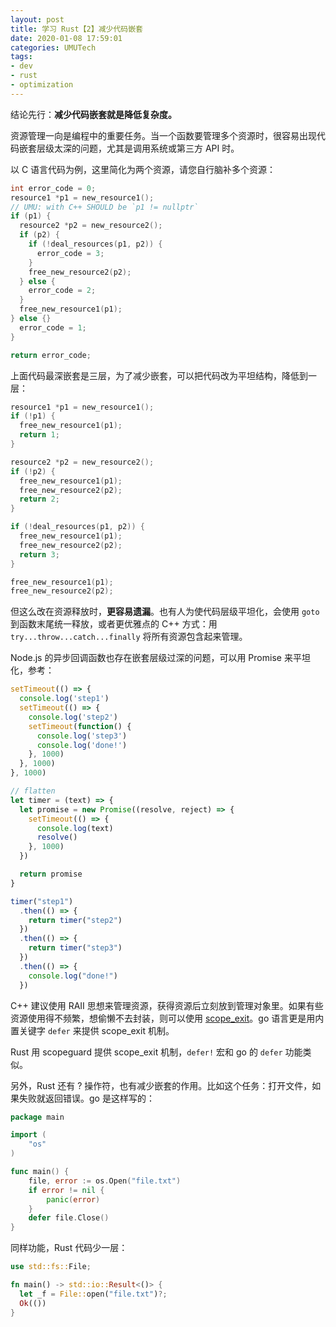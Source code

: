 ```yaml
---
layout: post
title: 学习 Rust【2】减少代码嵌套
date: 2020-01-08 17:59:01
categories: UMUTech
tags:
- dev
- rust
- optimization
---
```

结论先行：**减少代码嵌套就是降低复杂度。**

资源管理一向是编程中的重要任务。当一个函数要管理多个资源时，很容易出现代码嵌套层级太深的问题，尤其是调用系统或第三方 API 时。

以 C 语言代码为例，这里简化为两个资源，请您自行脑补多个资源：

```c
int error_code = 0;
resource1 *p1 = new_resource1();
// UMU: with C++ SHOULD be `p1 != nullptr`
if (p1) {
  resource2 *p2 = new_resource2();
  if (p2) {
    if (!deal_resources(p1, p2)) {
      error_code = 3;
    }
    free_new_resource2(p2);
  } else {
    error_code = 2;
  }
  free_new_resource1(p1);
} else {}
  error_code = 1;
}

return error_code;
```

上面代码最深嵌套是三层，为了减少嵌套，可以把代码改为平坦结构，降低到一层：

```c
resource1 *p1 = new_resource1();
if (!p1) {
  free_new_resource1(p1);
  return 1;
}

resource2 *p2 = new_resource2();
if (!p2) {
  free_new_resource1(p1);
  free_new_resource2(p2);
  return 2;
}

if (!deal_resources(p1, p2)) {
  free_new_resource1(p1);
  free_new_resource2(p2);
  return 3;
}

free_new_resource1(p1);
free_new_resource2(p2);
```

但这么改在资源释放时，**更容易遗漏**。也有人为使代码层级平坦化，会使用 `goto` 到函数末尾统一释放，或者更优雅点的 C++ 方式：用 `try...throw...catch...finally` 将所有资源包含起来管理。

Node.js 的异步回调函数也存在嵌套层级过深的问题，可以用 Promise 来平坦化，参考：

```js
setTimeout(() => {
  console.log('step1')
  setTimeout(() => {
    console.log('step2')
    setTimeout(function() {
      console.log('step3')
      console.log('done!')
    }, 1000)
  }, 1000)
}, 1000)

// flatten
let timer = (text) => {
  let promise = new Promise((resolve, reject) => {
    setTimeout(() => {
      console.log(text)
      resolve()
    }, 1000)
  })

  return promise
}

timer("step1")
  .then(() => {
    return timer("step2")
  })
  .then(() => {
    return timer("step3")
  })
  .then(() => {
    console.log("done!")
  })
```

C++ 建议使用 RAII 思想来管理资源，获得资源后立刻放到管理对象里。如果有些资源使用得不频繁，想偷懒不去封装，则可以使用 [scope_exit](/2020/09/22/umutech-boost-2-scope-exit/)。go 语言更是用内置关键字 `defer` 来提供 scope_exit 机制。

Rust 用 scopeguard 提供 scope_exit 机制，`defer!` 宏和 go 的 `defer` 功能类似。

另外，Rust 还有 ? 操作符，也有减少嵌套的作用。比如这个任务：打开文件，如果失败就返回错误。go 是这样写的：

```go
package main

import (
	"os"
)

func main() {
	file, error := os.Open("file.txt")
	if error != nil {
		panic(error)
	}
	defer file.Close()
}
```

同样功能，Rust 代码少一层：

```rust
use std::fs::File;

fn main() -> std::io::Result<()> {
  let _f = File::open("file.txt")?;
  Ok(())
}
```
